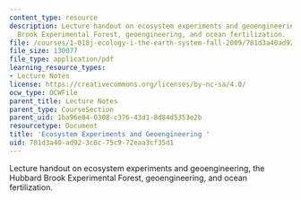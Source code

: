 ```yaml
---
content_type: resource
description: Lecture handout on ecosystem experiments and geoengineering, the Hubbard
  Brook Experimental Forest, geoengineering, and ocean fertilization.
file: /courses/1-018j-ecology-i-the-earth-system-fall-2009/781d3a40ad923c6c75c972eaa3cf35d1_MIT1_018JF09_Lec11.pdf
file_size: 130077
file_type: application/pdf
learning_resource_types:
- Lecture Notes
license: https://creativecommons.org/licenses/by-nc-sa/4.0/
ocw_type: OCWFile
parent_title: Lecture Notes
parent_type: CourseSection
parent_uid: 1ba96e04-0308-c376-43d1-8d84d5353e2b
resourcetype: Document
title: 'Ecosystem Experiments and Geoengineering '
uid: 781d3a40-ad92-3c6c-75c9-72eaa3cf35d1
---
```

Lecture handout on ecosystem experiments and geoengineering, the Hubbard Brook Experimental Forest, geoengineering, and ocean fertilization.